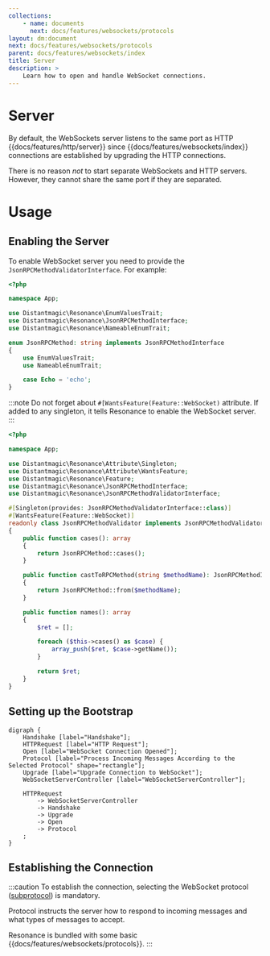 ```yaml
---
collections: 
    - name: documents
      next: docs/features/websockets/protocols
layout: dm:document
next: docs/features/websockets/protocols
parent: docs/features/websockets/index
title: Server
description: >
    Learn how to open and handle WebSocket connections.
---
```


# Server

By default, the WebSockets server listens to the same port as 
HTTP {{docs/features/http/server}} since {{docs/features/websockets/index}} 
connections are established by upgrading the HTTP connections.

There is no reason *not* to start separate WebSockets and HTTP servers. 
However, they cannot share the same port if they are separated.

# Usage

## Enabling the Server

To enable WebSocket server you need to provide the 
`JsonRPCMethodValidatorInterface`. For example:

```php file:app\JsonRPCMethod.php
<?php

namespace App;

use Distantmagic\Resonance\EnumValuesTrait;
use Distantmagic\Resonance\JsonRPCMethodInterface;
use Distantmagic\Resonance\NameableEnumTrait;

enum JsonRPCMethod: string implements JsonRPCMethodInterface
{
    use EnumValuesTrait;
    use NameableEnumTrait;

    case Echo = 'echo';
}
```

:::note
Do not forget about `#[WantsFeature(Feature::WebSocket)` attribute. If added to 
any singleton, it tells Resonance to enable the WebSocket server.
:::

```php file:app\JsonRPCMethodValidator.php
<?php

namespace App;

use Distantmagic\Resonance\Attribute\Singleton;
use Distantmagic\Resonance\Attribute\WantsFeature;
use Distantmagic\Resonance\Feature;
use Distantmagic\Resonance\JsonRPCMethodInterface;
use Distantmagic\Resonance\JsonRPCMethodValidatorInterface;

#[Singleton(provides: JsonRPCMethodValidatorInterface::class)]
#[WantsFeature(Feature::WebSocket)]
readonly class JsonRPCMethodValidator implements JsonRPCMethodValidatorInterface
{
    public function cases(): array
    {
        return JsonRPCMethod::cases();
    }

    public function castToRPCMethod(string $methodName): JsonRPCMethodInterface
    {
        return JsonRPCMethod::from($methodName);
    }

    public function names(): array
    {
        $ret = [];

        foreach ($this->cases() as $case) {
            array_push($ret, $case->getName());
        }

        return $ret;
    }
}
```

## Setting up the Bootstrap

```graphviz render
digraph { 
    Handshake [label="Handshake"];
    HTTPRequest [label="HTTP Request"];
    Open [label="WebSocket Connection Opened"];
    Protocol [label="Process Incoming Messages According to the Selected Protocol" shape="rectangle"];
    Upgrade [label="Upgrade Connection to WebSocket"];
    WebSocketServerController [label="WebSocketServerController"];

    HTTPRequest 
        -> WebSocketServerController 
        -> Handshake
        -> Upgrade
        -> Open
        -> Protocol
    ;
}
```

## Establishing the Connection

:::caution
To establish the connection, selecting the WebSocket protocol 
([subprotocol](https://datatracker.ietf.org/doc/html/rfc6455#page-12)) is 
mandatory.

Protocol instructs the server how to respond to incoming messages and what 
types of messages to accept.

Resonance is bundled with some basic 
{{docs/features/websockets/protocols}}.
:::

